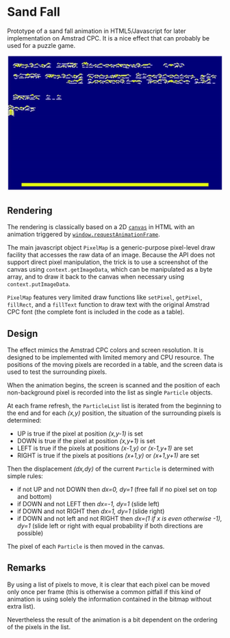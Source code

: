 # Sand Fall

Prototype of a sand fall animation in HTML5/Javascript for later implementation on Amstrad CPC. It is a nice effect that can probably be used for a puzzle game.

![demo](sandfall.gif)

## Rendering

The rendering is classically based on a 2D [`canvas`](https://www.w3schools.com/html/html5_canvas.asp) in HTML with an animation triggered by [`window.requestAnimationFrame`](https://developer.mozilla.org/en-US/docs/Web/API/window/requestAnimationFrame).

The main javascript object `PixelMap` is a generic-purpose pixel-level draw facility that accesses the raw data of an image. Because the API does not support direct pixel manipulation, the trick is to use a screenshot of the canvas using `context.getImageData`, which can be manipulated as a byte array, and to draw it back to the canvas when necessary using `context.putImageData`.

`PixelMap` features very limited draw functions like `setPixel`, `getPixel`, `fillRect`, and a `fillText` function to draw text with the original Amstrad CPC font (the complete font is included in the code as a table).

## Design

The effect mimics the Amstrad CPC colors and screen resolution. It is designed to be implemented with limited memory and CPU resource. The positions of the moving pixels are recorded in a table, and the screen data is used to test the surrounding pixels. 

When the animation begins, the screen is scanned and the position of each non-background pixel is recorded into the list as single `Particle` objects.

At each frame refresh, the `ParticleList` list is iterated from the beginning to the end and for each _(x,y)_ position, the situation of the surrounding pixels is determined:

- UP is true if the pixel at position _(x,y-1)_ is set
- DOWN is true if the pixel at position _(x,y+1)_ is set
- LEFT is true if the pixels at positions _(x-1,y)_ or _(x-1,y+1)_ are set
- RIGHT is true if the pixels at positions _(x+1,y)_ or _(x+1,y+1)_ are set

Then the displacement _(dx,dy)_ of the current `Particle` is determined with simple rules:

- if not UP and not DOWN then _dx=0, dy=1_ (free fall if no pixel set on top and bottom)
- if DOWN and not LEFT then _dx=-1, dy=1_ (slide left)
- if DOWN and not RIGHT then _dx=1, dy=1_ (slide right)
- if DOWN and not left and not RIGHT then _dx=(1 if x is even otherwise -1), dy=1_ (slide left or right with equal probability if both directions are possible)

The pixel of each `Particle` is then moved in the canvas.

## Remarks

By using a list of pixels to move, it is clear that each pixel can be moved only once per frame (this is otherwise a common pitfall if this kind of animation is using solely the information contained in the bitmap without extra list).

Nevertheless the result of the animation is a bit dependent on the ordering of the pixels in the list.
